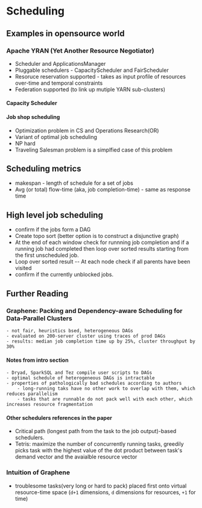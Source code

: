 # Scheduling

## Examples in opensource world

### Apache YRAN (Yet Another Resource Negotiator)

- Scheduler and ApplicationsManager
- Pluggable schedulers - CapacityScheduler and FairScheduler
- Resoruce reservation supported - takes as input profile of resources over-time and temporal constraints
- Federation supported (to link up mutiple YARN sub-clusters)

#### Capacity Scheduler

#### Job shop scheduling

- Optimization problem in CS and Operations Research(OR)
- Variant of optimal job scheduling
- NP hard
- Traveling Salesman problem is a simplfied case of this problem

## Scheduling metrics

- makespan - length of schedule for a set of jobs
- Avg (or total) flow-time (aka, job completion-time) - same as response time

## High level job scheduling

- confirm if the jobs form a DAG
- Create topo sort (better option is to construct a disjunctive graph)
- At the end of each window check for runnning job completion and if a running job had completed then loop over sorted results starting from the first unscheduled job.
- Loop over sorted result
    -- At each node check if all parents have been visited
- confirm if the currently unblocked jobs.

## Further Reading

### Graphene: Packing and Dependency-aware Scheduling for Data-Parallel Clusters

    - not fair, heuristics bsed, heterogeneous DAGs
    - evaluated on 200-server cluster using traces of prod DAGs
    - results: median job completion time up by 25%, cluster throughput by 30%

#### Notes from intro section

    - Dryad, SparkSQL and Tez compile user scripts to DAGs
    - optimal schedule of heterogeneous DAGs is intractable
    - properties of pathologically bad schedules according to authors
        - long-running taks have no other work to overlap with them, which reduces parallelism
        - tasks that are runnable do not pack well with each other, which increases resource fragmentation

#### Other schedulers references in the paper

- Critical path (longest path from the task to the job output)-based schedulers.
- Tetris: maximize the number of concurrently running tasks, greedily picks task with the highest value of the dot product between task's demand vector and the avaialble resource vector

### Intuition of Graphene

- troublesome tasks(very long or hard to pack) placed first onto virtual resource-time space (`d+1` dimensions, `d` dimensions for resources, `+1` for time)
